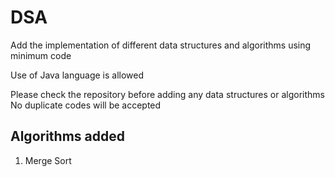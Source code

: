 # DSA
Add the implementation of different data structures and algorithms using minimum code

Use of Java language is allowed


Please check the repository before adding any data structures or algorithms
No duplicate codes will be accepted

## Algorithms added
1) Merge Sort
